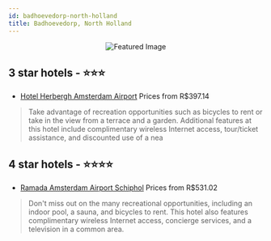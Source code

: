 ```yaml
---
id: badhoevedorp-north-holland
title: Badhoevedorp, North Holland
---
```


<center><img src="https://i.travelapi.com/hotels/1000000/20000/16900/16893/d50e4b4b_z.jpg" alt="Featured Image" /></center>


##  3 star hotels - ⭐️⭐️⭐️

-    [Hotel Herbergh Amsterdam Airport](https://us.hurb.com/hotels/badhoevedorp/hotel-herbergh-amsterdam-airport-JNP-JP739325?cmp=18055) Prices from R$397.14
   > Take advantage of recreation opportunities such as bicycles to rent or take in the view from a terrace and a garden. Additional features at this hotel include complimentary wireless Internet access, tour/ticket assistance, and discounted use of a nea

##  4 star hotels - ⭐️⭐️⭐️⭐️

-    [Ramada Amsterdam Airport Schiphol](https://us.hurb.com/hotels/badhoevedorp/ramada-amsterdam-airport-schiphol-JNP-JP208678?cmp=18055) Prices from R$531.02
   > Don't miss out on the many recreational opportunities, including an indoor pool, a sauna, and bicycles to rent. This hotel also features complimentary wireless Internet access, concierge services, and a television in a common area.
